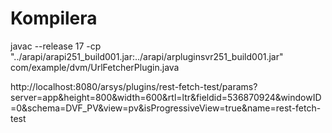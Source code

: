
# Kompilera
javac --release 17 -cp "../arapi/arapi251_build001.jar:../arapi/arpluginsvr251_build001.jar" com/example/dvm/UrlFetcherPlugin.java




http://localhost:8080/arsys/plugins/rest-fetch-test/params?server=app&height=800&width=600&rtl=ltr&fieldid=536870924&windowID=0&schema=DVF_PV&view=pv&isProgressiveView=true&name=rest-fetch-test
